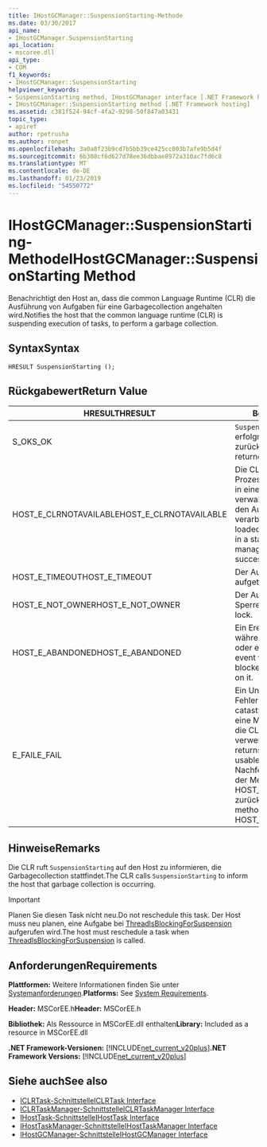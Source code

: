 ```yaml
---
title: IHostGCManager::SuspensionStarting-Methode
ms.date: 03/30/2017
api_name:
- IHostGCManager.SuspensionStarting
api_location:
- mscoree.dll
api_type:
- COM
f1_keywords:
- IHostGCManager::SuspensionStarting
helpviewer_keywords:
- SuspensionStarting method, IHostGCManager interface [.NET Framework hosting]
- IHostGCManager::SuspensionStarting method [.NET Framework hosting]
ms.assetid: c381f524-94cf-4fa2-9298-50f847a03431
topic_type:
- apiref
author: rpetrusha
ms.author: ronpet
ms.openlocfilehash: 3a0a8f23b9cd7b5bb39ce425cc803b7afe9b5d4f
ms.sourcegitcommit: 6b308cf6d627d78ee36dbbae8972a310ac7fd6c8
ms.translationtype: MT
ms.contentlocale: de-DE
ms.lasthandoff: 01/23/2019
ms.locfileid: "54550772"
---
```

# <a name="ihostgcmanagersuspensionstarting-method"></a><span data-ttu-id="e490a-102">IHostGCManager::SuspensionStarting-Methode</span><span class="sxs-lookup"><span data-stu-id="e490a-102">IHostGCManager::SuspensionStarting Method</span></span>
<span data-ttu-id="e490a-103">Benachrichtigt den Host an, dass die common Language Runtime (CLR) die Ausführung von Aufgaben für eine Garbagecollection angehalten wird.</span><span class="sxs-lookup"><span data-stu-id="e490a-103">Notifies the host that the common language runtime (CLR) is suspending execution of tasks, to perform a garbage collection.</span></span>  
  
## <a name="syntax"></a><span data-ttu-id="e490a-104">Syntax</span><span class="sxs-lookup"><span data-stu-id="e490a-104">Syntax</span></span>  
  
```  
HRESULT SuspensionStarting ();  
```  
  
## <a name="return-value"></a><span data-ttu-id="e490a-105">Rückgabewert</span><span class="sxs-lookup"><span data-stu-id="e490a-105">Return Value</span></span>  
  
|<span data-ttu-id="e490a-106">HRESULT</span><span class="sxs-lookup"><span data-stu-id="e490a-106">HRESULT</span></span>|<span data-ttu-id="e490a-107">Beschreibung</span><span class="sxs-lookup"><span data-stu-id="e490a-107">Description</span></span>|  
|-------------|-----------------|  
|<span data-ttu-id="e490a-108">S_OK</span><span class="sxs-lookup"><span data-stu-id="e490a-108">S_OK</span></span>|<span data-ttu-id="e490a-109">`SuspensionStarting` wurde erfolgreich zurückgegeben.</span><span class="sxs-lookup"><span data-stu-id="e490a-109">`SuspensionStarting` returned successfully.</span></span>|  
|<span data-ttu-id="e490a-110">HOST_E_CLRNOTAVAILABLE</span><span class="sxs-lookup"><span data-stu-id="e490a-110">HOST_E_CLRNOTAVAILABLE</span></span>|<span data-ttu-id="e490a-111">Die CLR wurde nicht in einen Prozess geladen und befindet sich in einem Zustand, in dem nicht verwalteten Code ausführen oder den Aufruf erfolgreich zu verarbeiten.</span><span class="sxs-lookup"><span data-stu-id="e490a-111">The CLR has not been loaded into a process, or the CLR is in a state in which it cannot run managed code or process the call successfully.</span></span>|  
|<span data-ttu-id="e490a-112">HOST_E_TIMEOUT</span><span class="sxs-lookup"><span data-stu-id="e490a-112">HOST_E_TIMEOUT</span></span>|<span data-ttu-id="e490a-113">Der Aufruf ist ein Timeout aufgetreten.</span><span class="sxs-lookup"><span data-stu-id="e490a-113">The call timed out.</span></span>|  
|<span data-ttu-id="e490a-114">HOST_E_NOT_OWNER</span><span class="sxs-lookup"><span data-stu-id="e490a-114">HOST_E_NOT_OWNER</span></span>|<span data-ttu-id="e490a-115">Der Aufrufer ist nicht Besitzer der Sperre.</span><span class="sxs-lookup"><span data-stu-id="e490a-115">The caller does not own the lock.</span></span>|  
|<span data-ttu-id="e490a-116">HOST_E_ABANDONED</span><span class="sxs-lookup"><span data-stu-id="e490a-116">HOST_E_ABANDONED</span></span>|<span data-ttu-id="e490a-117">Ein Ereignis wurde abgebrochen, während sich der blockierte Thread oder eine Fiber darauf gewartet.</span><span class="sxs-lookup"><span data-stu-id="e490a-117">An event was canceled while a blocked thread or fiber was waiting on it.</span></span>|  
|<span data-ttu-id="e490a-118">E_FAIL</span><span class="sxs-lookup"><span data-stu-id="e490a-118">E_FAIL</span></span>|<span data-ttu-id="e490a-119">Ein Unbekannter Schwerwiegender Fehler ist aufgetreten.</span><span class="sxs-lookup"><span data-stu-id="e490a-119">An unknown catastrophic failure occurred.</span></span> <span data-ttu-id="e490a-120">Wenn eine Methode E_FAIL zurückgibt, ist die CLR nicht mehr im Prozess verwendet werden.</span><span class="sxs-lookup"><span data-stu-id="e490a-120">When a method returns E_FAIL, the CLR is no longer usable within the process.</span></span> <span data-ttu-id="e490a-121">Nachfolgende Aufrufe zum Hosten der Methoden HOST_E_CLRNOTAVAILABLE zurück.</span><span class="sxs-lookup"><span data-stu-id="e490a-121">Subsequent calls to hosting methods return HOST_E_CLRNOTAVAILABLE.</span></span>|  
  
## <a name="remarks"></a><span data-ttu-id="e490a-122">Hinweise</span><span class="sxs-lookup"><span data-stu-id="e490a-122">Remarks</span></span>  
 <span data-ttu-id="e490a-123">Die CLR ruft `SuspensionStarting` auf den Host zu informieren, die Garbagecollection stattfindet.</span><span class="sxs-lookup"><span data-stu-id="e490a-123">The CLR calls `SuspensionStarting` to inform the host that garbage collection is occurring.</span></span>  
  
> [!IMPORTANT]
>  <span data-ttu-id="e490a-124">Planen Sie diesen Task nicht neu.</span><span class="sxs-lookup"><span data-stu-id="e490a-124">Do not reschedule this task.</span></span> <span data-ttu-id="e490a-125">Der Host muss neu planen, eine Aufgabe bei [ThreadIsBlockingForSuspension](../../../../docs/framework/unmanaged-api/hosting/ihostgcmanager-threadisblockingforsuspension-method.md) aufgerufen wird.</span><span class="sxs-lookup"><span data-stu-id="e490a-125">The host must reschedule a task when [ThreadIsBlockingForSuspension](../../../../docs/framework/unmanaged-api/hosting/ihostgcmanager-threadisblockingforsuspension-method.md) is called.</span></span>  
  
## <a name="requirements"></a><span data-ttu-id="e490a-126">Anforderungen</span><span class="sxs-lookup"><span data-stu-id="e490a-126">Requirements</span></span>  
 <span data-ttu-id="e490a-127">**Plattformen:** Weitere Informationen finden Sie unter [Systemanforderungen](../../../../docs/framework/get-started/system-requirements.md).</span><span class="sxs-lookup"><span data-stu-id="e490a-127">**Platforms:** See [System Requirements](../../../../docs/framework/get-started/system-requirements.md).</span></span>  
  
 <span data-ttu-id="e490a-128">**Header:** MSCorEE.h</span><span class="sxs-lookup"><span data-stu-id="e490a-128">**Header:** MSCorEE.h</span></span>  
  
 <span data-ttu-id="e490a-129">**Bibliothek:** Als Ressource in MSCorEE.dll enthalten</span><span class="sxs-lookup"><span data-stu-id="e490a-129">**Library:** Included as a resource in MSCorEE.dll</span></span>  
  
 <span data-ttu-id="e490a-130">**.NET Framework-Versionen:** [!INCLUDE[net_current_v20plus](../../../../includes/net-current-v20plus-md.md)]</span><span class="sxs-lookup"><span data-stu-id="e490a-130">**.NET Framework Versions:** [!INCLUDE[net_current_v20plus](../../../../includes/net-current-v20plus-md.md)]</span></span>  
  
## <a name="see-also"></a><span data-ttu-id="e490a-131">Siehe auch</span><span class="sxs-lookup"><span data-stu-id="e490a-131">See also</span></span>
- [<span data-ttu-id="e490a-132">ICLRTask-Schnittstelle</span><span class="sxs-lookup"><span data-stu-id="e490a-132">ICLRTask Interface</span></span>](../../../../docs/framework/unmanaged-api/hosting/iclrtask-interface.md)
- [<span data-ttu-id="e490a-133">ICLRTaskManager-Schnittstelle</span><span class="sxs-lookup"><span data-stu-id="e490a-133">ICLRTaskManager Interface</span></span>](../../../../docs/framework/unmanaged-api/hosting/iclrtaskmanager-interface.md)
- [<span data-ttu-id="e490a-134">IHostTask-Schnittstelle</span><span class="sxs-lookup"><span data-stu-id="e490a-134">IHostTask Interface</span></span>](../../../../docs/framework/unmanaged-api/hosting/ihosttask-interface.md)
- [<span data-ttu-id="e490a-135">IHostTaskManager-Schnittstelle</span><span class="sxs-lookup"><span data-stu-id="e490a-135">IHostTaskManager Interface</span></span>](../../../../docs/framework/unmanaged-api/hosting/ihosttaskmanager-interface.md)
- [<span data-ttu-id="e490a-136">IHostGCManager-Schnittstelle</span><span class="sxs-lookup"><span data-stu-id="e490a-136">IHostGCManager Interface</span></span>](../../../../docs/framework/unmanaged-api/hosting/ihostgcmanager-interface.md)
